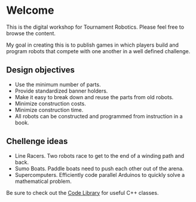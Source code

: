 # Welcome
This is the digital workshop for Tournament Robotics.  Please feel free to browse the content. 

My goal in creating this is to publish games in which players build and program robots that compete with one another in a well defined challenge.

## Design objectives
* Use the minimum number of parts.
* Provide standardized banner holders.
* Make it easy to break down and reuse the parts from old robots.
* Minimize construction costs.
* Minimize construction time.
* All robots can be constructed and programmed from instruction in a book.

## Chellenge ideas
* Line Racers. Two robots race to get to the end of a winding path and back.
* Sumo Boats. Paddle boats need to push each other out of the arena.
* Supercomputers. Efficiently code parallel Arduinos to quickly solve a mathematical problem.

Be sure to check out the [Code Library](https://github.com/Darwin-River/Robotics/tree/main/Code%20Library) for useful C++ classes.
